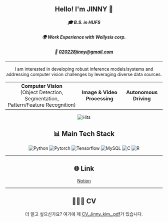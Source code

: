 <div align="center">

## Hello! I'm JINNY 👋



##### 🎓 B.S. in HUFS
##### 🌍 Work Experience with Wellysis corp.
##### 📧 020228jinny@gmail.com



---


I am interested in developing robust inference models/systems and addressing computer vision challenges by leveraging diverse data sources.

<table>
  <tr>
    <td align="center"><b>Computer Vision</b><br>(Object Detection, Segmentation, Pattern/Feature Recognition)</td>
    <td align="center"><b>Image & Video Processing</b></td>
    <td align="center"><b>Autonomous Driving</b></td>
  </tr>
</table>


![Hits](https://hits.seeyoufarm.com/api/count/incr/badge.svg?url=https://github.com/jiinkim-maker/jiinkim-maker)



## 📊 Main Tech Stack


![Python](https://img.shields.io/badge/Python-3776AB?style=for-the-badge&logo=python&logoColor=white)
![Pytorch](https://img.shields.io/badge/Pytorch-EE4C2C?style=for-the-badge&logo=pytorch&logoColor=white)
![Tensorflow](https://img.shields.io/badge/TensorFlow-FF6F00?style=for-the-badge&logo=tensorflow&logoColor=white)
![MySQL](https://img.shields.io/badge/MySQL-4479A1?style=for-the-badge&logo=mysql&logoColor=white)
![C](https://img.shields.io/badge/C-3776AB?style=for-the-badge&logo=c&logoColor=white)
![R](https://img.shields.io/badge/R-276DC3?style=for-the-badge&logo=r&logoColor=white)



---


## 🌐 Link

[Notion](https://plump-krill-86e.notion.site/new-Portfolio-d089248576354076b87248dbcf0e22c0?pvs=4)


---


## 👩🏻‍🚀 CV

더 알고 싶으신가요? 여기에 제 [CV_Jinny_kim_.pdf](https://github.com/user-attachments/files/16414769/CV_Jinny_kim_.pdf)가 있습니다.





